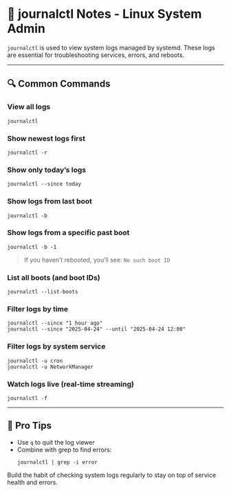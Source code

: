 # 📓 journalctl Notes - Linux System Admin

`journalctl` is used to view system logs managed by systemd. These logs are essential for troubleshooting services, errors, and reboots.

---

## 🔍 Common Commands

### View all logs
```
journalctl
```

### Show newest logs first
```
journalctl -r
```

### Show only today’s logs
```
journalctl --since today
```

### Show logs from last boot
```
journalctl -b
```

### Show logs from a specific past boot
```
journalctl -b -1
```
> If you haven’t rebooted, you’ll see: `No such boot ID`

### List all boots (and boot IDs)
```
journalctl --list-boots
```

### Filter logs by time
```
journalctl --since "1 hour ago"
journalctl --since "2025-04-24" --until "2025-04-24 12:00"
```

### Filter logs by system service
```
journalctl -u cron
journalctl -u NetworkManager
```

### Watch logs live (real-time streaming)
```
journalctl -f
```

---

## 🧠 Pro Tips

- Use `q` to quit the log viewer
- Combine with grep to find errors:
  ```
  journalctl | grep -i error
  ```

Build the habit of checking system logs regularly to stay on top of service health and errors.
